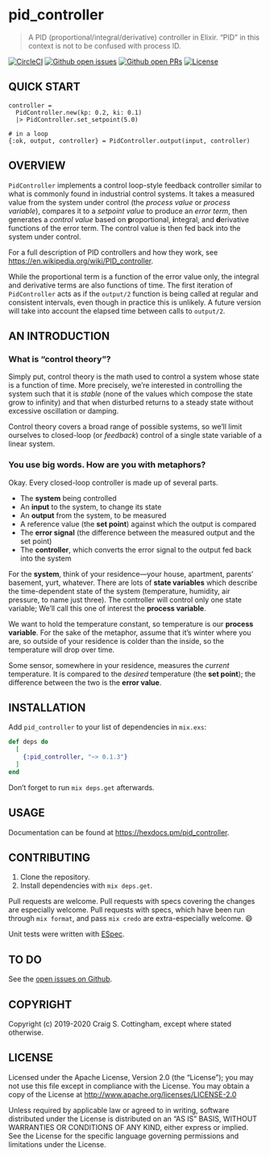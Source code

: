 # pid_controller

> A PID (proportional/integral/derivative) controller in Elixir.
> “PID” in this context is not to be confused with process ID.

[![CircleCI](https://img.shields.io/circleci/project/github/CraigCottingham/pid_controller.svg?style=flat)](https://circleci.com/gh/CraigCottingham/pid_controller)
[![Github open issues](https://img.shields.io/github/issues/CraigCottingham/pid_controller.svg?style=flat)](https://github.com/CraigCottingham/pid_controller/issues)
[![Github open PRs](https://img.shields.io/github/issues-pr/CraigCottingham/pid_controller.svg?style=flat)](https://github.com/CraigCottingham/pid_controller/pulls)
[![License](https://img.shields.io/github/license/CraigCottingham/pid_controller.svg)](https://github.com/CraigCottingham/pid_controller/blob/master/LICENSE)

## QUICK START

    controller =
      PidController.new(kp: 0.2, ki: 0.1)
      |> PidController.set_setpoint(5.0)

    # in a loop
    {:ok, output, controller} = PidController.output(input, controller)

## OVERVIEW

`PidController` implements a control loop-style feedback controller similar to
what is commonly found in industrial control systems. It takes a measured value
from the system under control (the _process value_ or _process variable_),
compares it to a _setpoint value_ to produce an _error term_, then generates a
_control value_ based on **p**roportional, **i**ntegral, and **d**erivative functions
of the error term. The control value is then fed back into the system under control.

For a full description of PID controllers and how they work, see
https://en.wikipedia.org/wiki/PID_controller.

While the proportional term is a function of the error value only, the integral
and derivative terms are also functions of time. The first iteration of
`PidController` acts as if the `output/2` function is being called at regular
and consistent intervals, even though in practice this is unlikely. A future version
will take into account the elapsed time between calls to `output/2`.

## AN INTRODUCTION

### What is “control theory”?

Simply put, control theory is the math used to control a system whose state
is a function of time. More precisely, we’re interested in controlling the system
such that it is _stable_ (none of the values which compose the state grow to
infinity) and that when disturbed returns to a steady state without excessive
oscillation or damping.

Control theory covers a broad range of possible systems, so we’ll limit ourselves
to closed-loop (or _feedback_) control of a single state variable of a linear system.

### You use big words. How are you with metaphors?

Okay. Every closed-loop controller is made up of several parts.

  * The **system** being controlled
  * An **input** to the system, to change its state
  * An **output** from the system, to be measured
  * A reference value (the **set point**) against which the output is compared
  * The **error signal** (the difference between the measured output and the set point)
  * The **controller**, which converts the error signal to the output fed back into the system

For the **system**, think of your residence&mdash;your house, apartment,
parents’ basement, yurt, whatever. There are lots of **state variables** which
describe the time-dependent state of the system (temperature, humidity,
air pressure, to name just three). The controller will control only one state variable;
We’ll call this one of interest the **process variable**.

We want to hold the temperature constant, so temperature is our **process variable**.
For the sake of the metaphor, assume that it’s winter where you are, so outside
of your residence is colder than the inside, so the temperature will drop over
time.

Some sensor, somewhere in your residence, measures the _current_ temperature. It is
compared to the _desired_ temperature (the **set point**); the difference between
the two is the **error value**.

## INSTALLATION

Add `pid_controller` to your list of dependencies in `mix.exs`:

```elixir
def deps do
  [
    {:pid_controller, "~> 0.1.3"}
  ]
end
```

Don’t forget to run `mix deps.get` afterwards.

## USAGE

Documentation can be found at https://hexdocs.pm/pid_controller.

## CONTRIBUTING

  1. Clone the repository.
  2. Install dependencies with `mix deps.get`.

Pull requests are welcome. Pull requests with specs covering the changes
are especially welcome. Pull requests with specs, which have been run through
`mix format`, and pass `mix credo` are extra-especially welcome. :smile:

Unit tests were written with [ESpec](https://github.com/antonmi/espec).

## TO DO

See the [open issues on Github](https://github.com/CraigCottingham/pid_controller/issues).

## COPYRIGHT

Copyright (c) 2019-2020 Craig S. Cottingham, except where stated otherwise.

## LICENSE

Licensed under the Apache License, Version 2.0 (the “License”);
you may not use this file except in compliance with the License.
You may obtain a copy of the License at http://www.apache.org/licenses/LICENSE-2.0

Unless required by applicable law or agreed to in writing,
software distributed under the License is distributed on an “AS IS” BASIS,
WITHOUT WARRANTIES OR CONDITIONS OF ANY KIND, either express or implied.
See the License for the specific language governing permissions
and limitations under the License.
